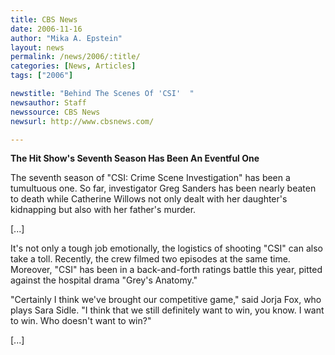 ```yaml
---
title: CBS News
date: 2006-11-16
author: "Mika A. Epstein"
layout: news
permalink: /news/2006/:title/
categories: [News, Articles]
tags: ["2006"]

newstitle: "Behind The Scenes Of 'CSI'  "
newsauthor: Staff
newssource: CBS News
newsurl: http://www.cbsnews.com/

---
```


**The Hit Show's Seventh Season Has Been An Eventful One**

The seventh season of "CSI: Crime Scene Investigation" has been a tumultuous one. So far, investigator Greg Sanders has been nearly beaten to death while Catherine Willows not only dealt with her daughter's kidnapping but also with her father's murder.

[...]

It's not only a tough job emotionally, the logistics of shooting "CSI" can also take a toll. Recently, the crew filmed two episodes at the same time. Moreover, "CSI" has been in a back-and-forth ratings battle this year, pitted against the hospital drama "Grey's Anatomy."

"Certainly I think we've brought our competitive game," said Jorja Fox, who plays Sara Sidle. "I think that we still definitely want to win, you know. I want to win. Who doesn't want to win?"

[...]
